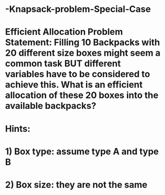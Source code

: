 # -Knapsack-problem-Special-Case
# Efficient Allocation Problem Statement: Filling 10 Backpacks with 20 different size boxes might seem a common task BUT different variables have to be considered to achieve this. What is an efficient allocation of these 20 boxes into the available backpacks?
# Hints:
# 1) Box type: assume type A and type B
# 2) Box size: they are not the same


